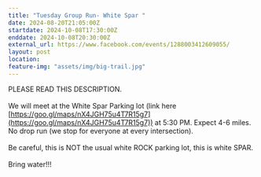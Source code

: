 ```yaml
---
title: "Tuesday Group Run- White Spar "
date: 2024-08-20T21:05:00Z
startdate: 2024-10-08T17:30:00Z
enddate: 2024-10-08T20:30:00Z
external_url: https://www.facebook.com/events/1288003412609055/
layout: post
location: 
feature-img: "assets/img/big-trail.jpg"
---
```


PLEASE READ THIS DESCRIPTION. <br>
  <br>
  We will meet at the White Spar Parking lot (link here [https://goo.gl/maps/nX4JGH75u4T7R15g7](https://goo.gl/maps/nX4JGH75u4T7R15g7)) at 5&#58;30 PM. Expect 4-6 miles. No drop run (we stop for everyone at every intersection). <br>
  <br>
  Be careful, this is NOT the usual white ROCK parking lot, this is white SPAR. <br>
  <br>
  Bring water!!!<br>
  <br>
  <br>
  <br>
  
